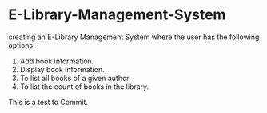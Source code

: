 # E-Library-Management-System
creating an E-Library Management System where the user has the following options:

1. Add book information.
2. Display book information.
3. To list all books of a given author.
4. To list the count of books in the library.

This is a test to Commit.
